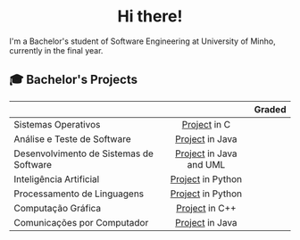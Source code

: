 <h1 align="center">Hi there!</h1>

I'm a Bachelor's student of Software Engineering at University of Minho, currently in the final year.

## 🎓 Bachelor's Projects
| | | Graded |
| --- | :---: | :---: |
| Sistemas Operativos | [Project](https://github.com/Vaz7/SO) in C |
| Análise e Teste de Software | [Project](https://github.com/TrueEoM/ATS22-23) in Java |
| Desenvolvimento de Sistemas de Software | [Project](https://github.com/joaocasr/DSS22-23-GP1) in Java and UML |
| Inteligência Artificial | [Project](https://github.com/TrueEoM/IA) in Python |
| Processamento de Linguagens | [Project](https://github.com/joaocasr/PL-JSONFY) in Python |
| Computação Gráfica | [Project](https://github.com/joaocasr/CG2022-23) in C++ |
| Comunicações por Computador | [Project](https://github.com/TrueEoM/CC) in Java |
